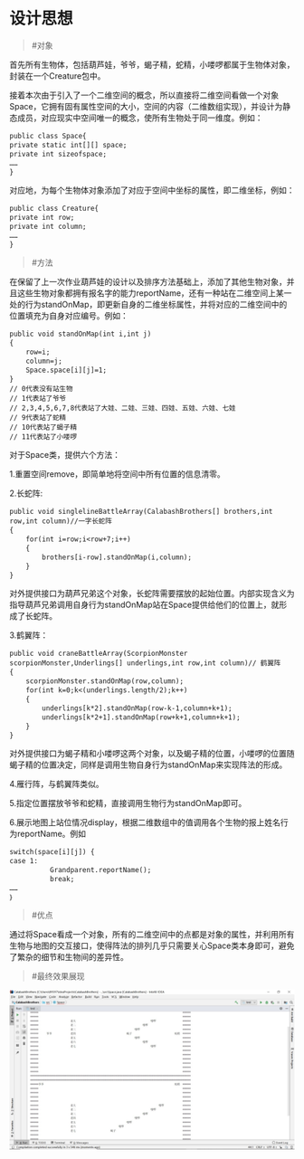 ﻿﻿﻿﻿﻿﻿﻿﻿﻿﻿﻿设计思想
==
>#对象

首先所有生物体，包括葫芦娃，爷爷，蝎子精，蛇精，小喽啰都属于生物体对象，封装在一个Creature包中。

接着本次由于引入了一个二维空间的概念，所以直接将二维空间看做一个对象Space，它拥有固有属性空间的大小，空间的内容（二维数组实现），并设计为静态成员，对应现实中空间唯一的概念，使所有生物处于同一维度。例如：
    
    public class Space{
    private static int[][] space;
    private int sizeofspace;
    ……
    }
对应地，为每个生物体对象添加了对应于空间中坐标的属性，即二维坐标，例如：

    public class Creature{
    private int row;
    private int column;
    ……
    }


    
>#方法

在保留了上一次作业葫芦娃的设计以及排序方法基础上，添加了其他生物对象，并且这些生物对象都拥有报名字的能力reportName，还有一种站在二维空间上某一处的行为standOnMap，即更新自身的二维坐标属性，并将对应的二维空间中的位置填充为自身对应编号。例如：

    public void standOnMap(int i,int j)
    {
        row=i;
        column=j;
        Space.space[i][j]=1;
    }
    // 0代表没有站生物
    // 1代表站了爷爷
    // 2,3,4,5,6,7,8代表站了大娃、二娃、三娃、四娃、五娃、六娃、七娃
    // 9代表站了蛇精
    // 10代表站了蝎子精
    // 11代表站了小喽啰

对于Space类，提供六个方法：

1.重置空间remove，即简单地将空间中所有位置的信息清零。

2.长蛇阵:

    public void singlelineBattleArray(CalabashBrothers[] brothers,int row,int column)//一字长蛇阵
    {
        for(int i=row;i<row+7;i++)
        {
            brothers[i-row].standOnMap(i,column);
        }
    }

对外提供接口为葫芦兄弟这个对象，长蛇阵需要摆放的起始位置。内部实现含义为指导葫芦兄弟调用自身行为standOnMap站在Space提供给他们的位置上，就形成了长蛇阵。

3.鹤翼阵：

    public void craneBattleArray(ScorpionMonster scorpionMonster,Underlings[] underlings,int row,int column)// 鹤翼阵
    {
        scorpionMonster.standOnMap(row,column);
        for(int k=0;k<(underlings.length/2);k++)
        {
            underlings[k*2].standOnMap(row-k-1,column+k+1);
            underlings[k*2+1].standOnMap(row+k+1,column+k+1);
        }
    }
对外提供接口为蝎子精和小喽啰这两个对象，以及蝎子精的位置，小喽啰的位置随蝎子精的位置决定，同样是调用生物自身行为standOnMap来实现阵法的形成。

4.雁行阵，与鹤翼阵类似。

5.指定位置摆放爷爷和蛇精，直接调用生物行为standOnMap即可。

6.展示地图上站位情况display，根据二维数组中的值调用各个生物的报上姓名行为reportName。例如
    
    switch(space[i][j]) {
    case 1:
              Grandparent.reportName();
              break;
    ……
    ｝

>#优点

通过将Space看成一个对象，所有的二维空间中的点都是对象的属性，并利用所有生物与地图的交互接口，使得阵法的排列几乎只需要关心Space类本身即可，避免了繁杂的细节和生物间的差异性。

>#最终效果展现

![avatar](https://github.com/161220012/cjh-house/blob/master/huluwa.jpg)










